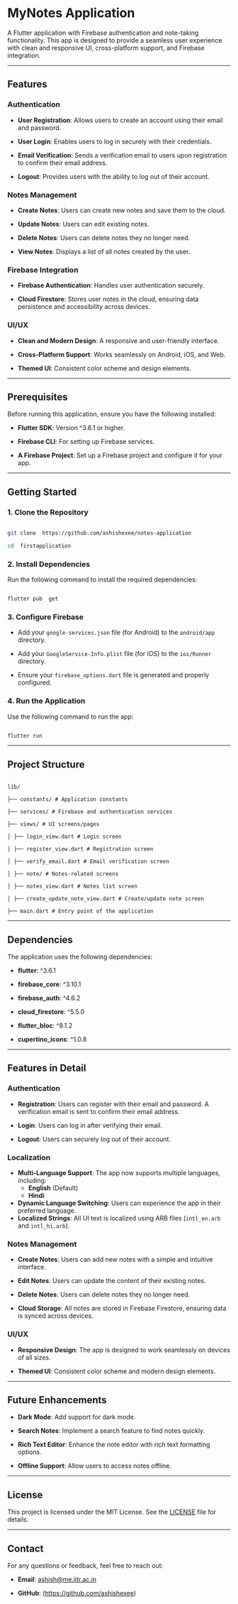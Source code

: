 
#  MyNotes Application

  

A Flutter application with Firebase authentication and note-taking functionality. This app is designed to provide a seamless user experience with clean and responsive UI, cross-platform support, and Firebase integration.

  

---

  

##  Features

  

###  Authentication

-  **User Registration**: Allows users to create an account using their email and password.

-  **User Login**: Enables users to log in securely with their credentials.

-  **Email Verification**: Sends a verification email to users upon registration to confirm their email address.

-  **Logout**: Provides users with the ability to log out of their account.

  

###  Notes Management

-  **Create Notes**: Users can create new notes and save them to the cloud.

-  **Update Notes**: Users can edit existing notes.

-  **Delete Notes**: Users can delete notes they no longer need.

-  **View Notes**: Displays a list of all notes created by the user.

  

###  Firebase Integration

-  **Firebase Authentication**: Handles user authentication securely.

-  **Cloud Firestore**: Stores user notes in the cloud, ensuring data persistence and accessibility across devices.

  

###  UI/UX

-  **Clean and Modern Design**: A responsive and user-friendly interface.

-  **Cross-Platform Support**: Works seamlessly on Android, iOS, and Web.

-  **Themed UI**: Consistent color scheme and design elements.

  

---

  

##  Prerequisites

  

Before running this application, ensure you have the following installed:

  

-  **Flutter SDK**: Version ^3.6.1 or higher.

-  **Firebase CLI**: For setting up Firebase services.

-  **A Firebase Project**: Set up a Firebase project and configure it for your app.

  

---

  

##  Getting Started

  

###  1. Clone the Repository

```bash

git clone  https://github.com/ashishexee/notes-application

cd  firstapplication

```

  

###  2. Install Dependencies

Run the following command to install the required dependencies:

```bash

flutter pub  get

```

  

###  3. Configure Firebase

- Add your `google-services.json` file (for Android) to the `android/app` directory.

- Add your `GoogleService-Info.plist` file (for iOS) to the `ios/Runner` directory.

- Ensure your `firebase_options.dart` file is generated and properly configured.

  

###  4. Run the Application

Use the following command to run the app:

```bash

flutter run

```

  

---

  

##  Project Structure

  

```

lib/

├── constants/ # Application constants

├── services/ # Firebase and authentication services

├── views/ # UI screens/pages

│ ├── login_view.dart # Login screen

│ ├── register_view.dart # Registration screen

│ ├── verify_email.dart # Email verification screen

│ ├── note/ # Notes-related screens

│ ├── notes_view.dart # Notes list screen

│ ├── create_update_note_view.dart # Create/update note screen

├── main.dart # Entry point of the application

```

  

---

  

##  Dependencies

  

The application uses the following dependencies:

  

-  **flutter**: ^3.6.1

-  **firebase_core**: ^3.10.1

-  **firebase_auth**: ^4.6.2

-  **cloud_firestore**: ^5.5.0

-  **flutter_bloc**: ^8.1.2

-  **cupertino_icons**: ^1.0.8

  

---

  

##  Features in Detail

  

###  Authentication

-  **Registration**: Users can register with their email and password. A verification email is sent to confirm their email address.

-  **Login**: Users can log in after verifying their email.

-  **Logout**: Users can securely log out of their account.

  
### Localization

- **Multi-Language Support**: The app now supports multiple languages, including:
  - **English** (Default)
  - **Hindi**
- **Dynamic Language Switching**: Users can experience the app in their preferred language.
- **Localized Strings**: All UI text is localized using ARB files (`intl_en.arb` and `intl_hi.arb`).


###  Notes Management

-  **Create Notes**: Users can add new notes with a simple and intuitive interface.

-  **Edit Notes**: Users can update the content of their existing notes.

-  **Delete Notes**: Users can delete notes they no longer need.

-  **Cloud Storage**: All notes are stored in Firebase Firestore, ensuring data is synced across devices.

  

###  UI/UX

-  **Responsive Design**: The app is designed to work seamlessly on devices of all sizes.

-  **Themed UI**: Consistent color scheme and modern design elements.

  

---
  

##  Future Enhancements

  

-  **Dark Mode**: Add support for dark mode.

-  **Search Notes**: Implement a search feature to find notes quickly.

-  **Rich Text Editor**: Enhance the note editor with rich text formatting options.

-  **Offline Support**: Allow users to access notes offline.

  

---

  

##  License

  

This project is licensed under the MIT License. See the [LICENSE](LICENSE) file for details.

  

---

  

##  Contact

  

For any questions or feedback, feel free to reach out:

  

-  **Email**: ashish@me.iitr.ac.in

-  **GitHub**: (https://github.com/ashishexee)